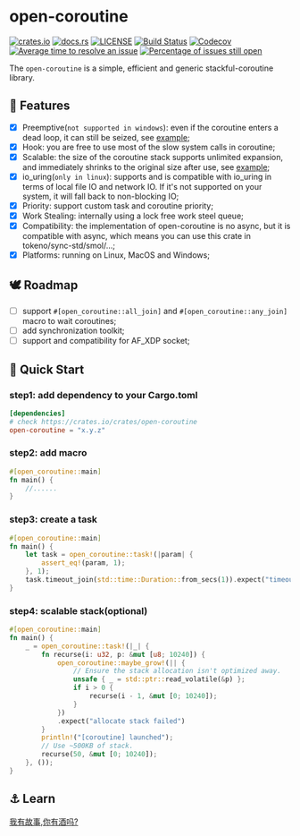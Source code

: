 # open-coroutine

[![crates.io](https://img.shields.io/crates/v/open-coroutine.svg)](https://crates.io/crates/open-coroutine)
[![docs.rs](https://img.shields.io/badge/docs-release-blue)](https://docs.rs/open-coroutine)
[![LICENSE](https://img.shields.io/github/license/acl-dev/open-coroutine.svg?style=flat-square)](https://github.com/acl-dev/open-coroutine/blob/master/LICENSE-APACHE)
[![Build Status](https://github.com/acl-dev/open-coroutine/workflows/CI/badge.svg)](https://github.com/acl-dev/open-coroutine/actions)
[![Codecov](https://codecov.io/github/acl-dev/open-coroutine/graph/badge.svg?token=MSM3R7CBEX)](https://codecov.io/github/acl-dev/open-coroutine)
[![Average time to resolve an issue](http://isitmaintained.com/badge/resolution/acl-dev/open-coroutine.svg)](http://isitmaintained.com/project/acl-dev/open-coroutine "Average time to resolve an issue")
[![Percentage of issues still open](http://isitmaintained.com/badge/open/acl-dev/open-coroutine.svg)](http://isitmaintained.com/project/acl-dev/open-coroutine "Percentage of issues still open")

The `open-coroutine` is a simple, efficient and generic stackful-coroutine library.

## 🚀 Features

- [x] Preemptive(`not supported in windows`): even if the coroutine enters a dead loop, it can still be seized, see [example](https://github.com/loongs-zhang/open-coroutine/blob/master/open-coroutine/examples/preemptive.rs);
- [x] Hook: you are free to use most of the slow system calls in coroutine;
- [x] Scalable: the size of the coroutine stack supports unlimited expansion, and immediately shrinks to the original size after use, see [example](https://github.com/loongs-zhang/open-coroutine/blob/master/open-coroutine/examples/scalable_stack.rs);
- [x] io_uring(`only in linux`): supports and is compatible with io_uring in terms of local file IO and network IO. If it's not supported on your system, it will fall back to non-blocking IO;
- [x] Priority: support custom task and coroutine priority;
- [x] Work Stealing: internally using a lock free work steel queue;
- [x] Compatibility: the implementation of open-coroutine is no async, but it is compatible with async, which means you can use this crate in tokeno/sync-std/smol/...;
- [x] Platforms: running on Linux, MacOS and Windows;

## 🕊 Roadmap

- [ ] support `#[open_coroutine::all_join]` and `#[open_coroutine::any_join]` macro to wait coroutines;
- [ ] add synchronization toolkit;
- [ ] support and compatibility for AF_XDP socket;

## 📖 Quick Start

### step1: add dependency to your Cargo.toml

```toml
[dependencies]
# check https://crates.io/crates/open-coroutine
open-coroutine = "x.y.z"
```

### step2: add macro

```rust
#[open_coroutine::main]
fn main() {
    //......
}
```

### step3: create a task

```rust
#[open_coroutine::main]
fn main() {
    let task = open_coroutine::task!(|param| {
        assert_eq!(param, 1);
    }, 1);
    task.timeout_join(std::time::Duration::from_secs(1)).expect("timeout");
}
```

### step4: scalable stack(optional)

```rust
#[open_coroutine::main]
fn main() {
    _ = open_coroutine::task!(|_| {
        fn recurse(i: u32, p: &mut [u8; 10240]) {
            open_coroutine::maybe_grow!(|| {
                // Ensure the stack allocation isn't optimized away.
                unsafe { _ = std::ptr::read_volatile(&p) };
                if i > 0 {
                    recurse(i - 1, &mut [0; 10240]);
                }
            })
            .expect("allocate stack failed")
        }
        println!("[coroutine] launched");
        // Use ~500KB of stack.
        recurse(50, &mut [0; 10240]);
    }, ());
}
```

## ⚓ Learn

[我有故事,你有酒吗?](https://github.com/acl-dev/open-coroutine-docs)
